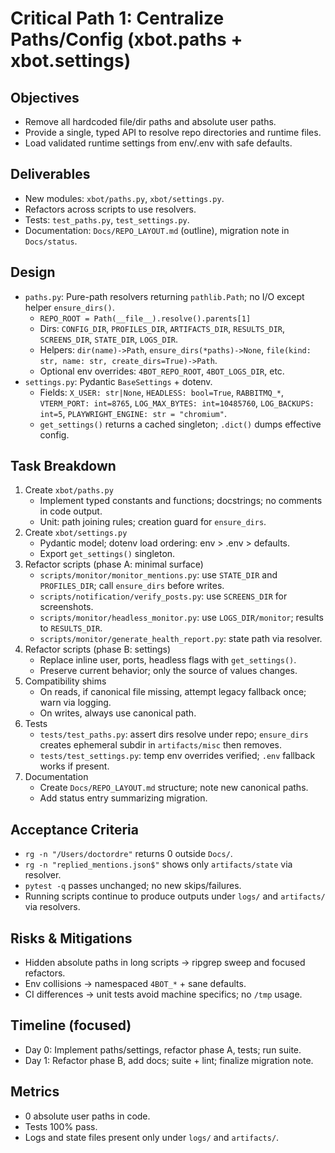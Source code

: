 # Critical Path 1: Centralize Paths/Config (xbot.paths + xbot.settings)

## Objectives
- Remove all hardcoded file/dir paths and absolute user paths.
- Provide a single, typed API to resolve repo directories and runtime files.
- Load validated runtime settings from env/.env with safe defaults.

## Deliverables
- New modules: `xbot/paths.py`, `xbot/settings.py`.
- Refactors across scripts to use resolvers.
- Tests: `test_paths.py`, `test_settings.py`.
- Documentation: `Docs/REPO_LAYOUT.md` (outline), migration note in `Docs/status`.

## Design
- `paths.py`: Pure-path resolvers returning `pathlib.Path`; no I/O except helper `ensure_dirs()`.
  - `REPO_ROOT = Path(__file__).resolve().parents[1]`
  - Dirs: `CONFIG_DIR`, `PROFILES_DIR`, `ARTIFACTS_DIR`, `RESULTS_DIR`, `SCREENS_DIR`, `STATE_DIR`, `LOGS_DIR`.
  - Helpers: `dir(name)->Path`, `ensure_dirs(*paths)->None`, `file(kind: str, name: str, create_dirs=True)->Path`.
  - Optional env overrides: `4BOT_REPO_ROOT`, `4BOT_LOGS_DIR`, etc.
- `settings.py`: Pydantic `BaseSettings` + dotenv.
  - Fields: `X_USER: str|None`, `HEADLESS: bool=True`, `RABBITMQ_*`, `VTERM_PORT: int=8765`, `LOG_MAX_BYTES: int=10485760`, `LOG_BACKUPS: int=5`, `PLAYWRIGHT_ENGINE: str = "chromium"`.
  - `get_settings()` returns a cached singleton; `.dict()` dumps effective config.

## Task Breakdown
1) Create `xbot/paths.py`
   - Implement typed constants and functions; docstrings; no comments in code output.
   - Unit: path joining rules; creation guard for `ensure_dirs`.
2) Create `xbot/settings.py`
   - Pydantic model; dotenv load ordering: env > .env > defaults.
   - Export `get_settings()` singleton.
3) Refactor scripts (phase A: minimal surface)
   - `scripts/monitor/monitor_mentions.py`: use `STATE_DIR` and `PROFILES_DIR`; call `ensure_dirs` before writes.
   - `scripts/notification/verify_posts.py`: use `SCREENS_DIR` for screenshots.
   - `scripts/monitor/headless_monitor.py`: use `LOGS_DIR/monitor`; results to `RESULTS_DIR`.
   - `scripts/monitor/generate_health_report.py`: state path via resolver.
4) Refactor scripts (phase B: settings)
   - Replace inline user, ports, headless flags with `get_settings()`.
   - Preserve current behavior; only the source of values changes.
5) Compatibility shims
   - On reads, if canonical file missing, attempt legacy fallback once; warn via logging.
   - On writes, always use canonical path.
6) Tests
   - `tests/test_paths.py`: assert dirs resolve under repo; `ensure_dirs` creates ephemeral subdir in `artifacts/misc` then removes.
   - `tests/test_settings.py`: temp env overrides verified; `.env` fallback works if present.
7) Documentation
   - Create `Docs/REPO_LAYOUT.md` structure; note new canonical paths.
   - Add status entry summarizing migration.

## Acceptance Criteria
- `rg -n "/Users/doctordre"` returns 0 outside `Docs/`.
- `rg -n "replied_mentions.json$"` shows only `artifacts/state` via resolver.
- `pytest -q` passes unchanged; no new skips/failures.
- Running scripts continue to produce outputs under `logs/` and `artifacts/` via resolvers.

## Risks & Mitigations
- Hidden absolute paths in long scripts → ripgrep sweep and focused refactors.
- Env collisions → namespaced `4BOT_*` + sane defaults.
- CI differences → unit tests avoid machine specifics; no `/tmp` usage.

## Timeline (focused)
- Day 0: Implement paths/settings, refactor phase A, tests; run suite.
- Day 1: Refactor phase B, add docs; suite + lint; finalize migration note.

## Metrics
- 0 absolute user paths in code.
- Tests 100% pass.
- Logs and state files present only under `logs/` and `artifacts/`.
